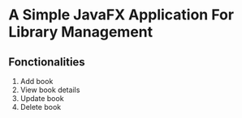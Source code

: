 # A Simple JavaFX Application For Library Management

## Fonctionalities

1. Add book
2. View book details
3. Update book
4. Delete book
